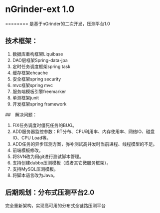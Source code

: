 # nGrinder-ext 1.0
========
是基于nGrinder的二次开发，压测平台1.0
## 技术框架：
1. 数据库重构框架Liquibase
2. DAO层框架Spring-data-jpa
3. 定时任务调度框架spring task
4. 缓存框架ehcache
5. 安全框架spring security
6. mvc框架spring mvc
7. 服务端模板引擎freemarker
8. 单测框架junit
9. 开发框架spring framework    
      
##　解决问题：
1. FIX任务调度时僵死任务的BUG。
2. ADD服务器监控参数：RT分布、CPU利用率、内存使用率、网络IO、磁盘IO、CPU Load等。
3. ADD任务的异步压测方案，弥补测试高并发时当前进程、线程模型的不足。
4. 前端模板修改。
5. 将SVN改为用git进行测试脚本管理。
6. 支持创建dubbo压测模板（或者其它微服务框架）。
7. 支持MySQL压测模板。
8. 将脚本语言改为Java。

## 后期规划：分布式压测平台2.0
完全重新架构，实现高可用的分布式全链路压测平台

